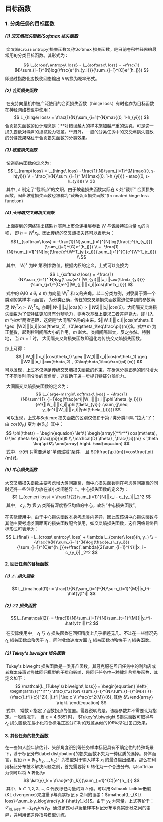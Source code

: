 ## 目标函数

### 1. 分类任务的目标函数

##### (1) 交叉熵损失函数/Softmax 损失函数

​        交叉熵(cross entropy)损失函数又称Softmax 损失函数，是目前卷积神经网络最常用的分类目标函数。其形式为：

$$
L_{cross\ entropy\ loss} = L_{softmax\ loss} = -\frac{1}{N}\sum_{i=1}^{N}log(\frac{e^{h_{y_i}}}{\sum_{j=1}^{C}e^{h_j}})
$$
即通过指数化变换使网络输出 $h$ 转换为概率形式。

##### (2) 合页损失函数

​        在支持向量机中被广泛使用的合页损失函数（hinge loss）有时也作为目标函数在神经网络模型中使用：
$$
L_{hinge\ loss} = \frac{1}{N}\sum_{i=1}^{N}max{(0, 1-h_{yi})}
$$
​        合页损失函数的设计理念是：**对错误越大的样本施加越严重的惩罚。可是这一损失函数对噪声的抵抗能力较差。**另外，一般的分类任务中的交叉熵损失函数的分类效果略优于合页损失函数的分类效果。

##### (3) 坡道损失函数

​        坡道损失函数的定义为：
$$
L_{ramp\ loss} = L_{hinge\ loss} - \frac{1}{N}\sum_{i=1}^{M}max{(0, s-h{yi})}  \\
= \frac{1}{N}\sum_{i=1}^{M}(max{(0, 1-h_{yi})} - max{(0, s-h_{yi})})  \\
$$
​        其中 , $s$ 制定了“截断点”的文职。由于坡道损失函数实际在 $s$ 处“截断” 合页损失函数，因此坡道损失函数也被称为“截断合页损失函数”(truncated hinge loss function)

##### (4) 大间隔交叉熵损失函数

​        上面提到的网络输出结果 $h$ 实际上市全连接层参数 $W$ 与该层特征向量 $x_i$的内积， 即 $h=W^Tx_i$。因此传统的交叉熵损失还可以表示为：
$$
L_{softmax\ loss} = -\frac{1}{N}\sum_{i=1}^{N}log(\frac{e^{h_{y_i}}}{\sum_{j=1}^{C}e^{h_j}}) \\
= -\frac{1}{N}\sum_{i=1}^{N}log(\frac{e^{W^T_{yi}x_i}}{\sum_{j=1}^{C}e^{W^T_jx_i}}) \\
$$
​       其中， $W_i^T$ 为$W$ 第i列参数值。根据内积的定义，上式可以变换为
$$
L_{softmax\ loss} = -\frac{1}{N}\sum_{i=1}^{N}log(\frac{e^{||W_{yi}||||x_i||cos(\theta_{yi})}}{\sum_{j=1}^{C}e^{||W_{j}||||x_i||cos(\theta_j)}})
$$
​       式中的 $\theta_j(0\leq\theta_j \leq \pi)$ 为向量 $W_i^T$ 和 $x_i$的夹角。以二分类为例，对隶属于第一个类别的某样本 $x_i$而言， 为分类正确，传统的交叉熵损失函数需迫使学到的参数满足 $W_1^Tx_i > W_2^Tx_i$, 亦即$||W_1||||x_i|| cos(\theta) > ||W2||||x_i||cos(\theta)$。大间隔交叉熵损失函数为了使特征更加具有分辨能力，则再次基础上要求二者差异更大，即引入 $m$ “拉大”两者差距，这便是“大间隔”名称的由来。$||W_1||||x_i||cos(m\theta_1) \geq ||W2||||x_i||cos(\theta_2) , (0\leq\theta_1\leq\frac{\pi}{m})$。式中 $m$ 为正整数，起到控制间隔大小的作用，$m$ 越大。类间间隔越大，反之亦然。特别地， 当 $m=1$ 时， 大间隔交叉熵损失函数即退化为传统交叉熵损失函数。

综上可得：
$$
||W_1||||x_i||cos(\theta_1) \geq ||W_1||||x_i||cos(m\theta_1) \geq ||W2||||x_i||cos(\theta_2) , (0\leq\theta_1\leq\frac{\pi}{m})
$$
​        可以发现，上式不仅满足传统交叉熵损失函数的约束，在确保分类正确的同时增大了不同类别间分类的置信度，这有助于进一步提升特征分辨能力。

​        大间隔交叉熵损失函数的定义为：
$$
L_{large-margin\ softmax\ loss} = -\frac{1}{N}\sum^{1}_{i=1}log(\frac{e^{||W_i||||x_i||\phi(\theta_{y_i})}}{e^{||W_i||||x_i||\phi(\theta_{yi})}+\sum_{j\neq y_i}e^{||W_j||||x_i||\phi(\theta_{j})}})
$$
​        可以发现，上式与$Softmax$ 损失函数的区别仅仅在于第 $i$ 类分类间隔 “拉大”了：由  $cos(\theta_{y_i})$ 变为 $\phi(\theta_{y_i})$, 其中：
$$
\phi(\theta) = 
\begin{equation}  
\left\{  
             \begin{array}{**lr**}  
             cos(m\theta), 0 \leq \theta \leq \frac{\pi}{m}&  \\  
             \mathcal{D}(\theta) , \frac{\pi}{m} < \theta \leq \pi &\\     
             \end{array}  
\right.  
\end{equation}
$$
​        式中，$\mathcal{D}(\theta)$ 只需要满足“单调递减”条件， 且 $D(\frac{\pi}{m})=cos\frac{\pi}{m})$。

##### (5) 中心损失函数

​        大交叉熵损失函数主要考虑增大类间距离，而中心损失函数则在考虑类间距离的同时还将一些注意力放在减小类间差异上。中心损失函数的定义为：
$$
L_{center\ loss} = \frac{1}{2}\sum_{i=1}^{N}||x_i - c_{y_i}||_2^2
$$
​        其中， $c_{y_i}$ 为 第 $y_i$ 类所有深度特征均值的中心，故名“中心损失函数”。

​        在实际使用中，由于中心损失函数本身考虑类内差异，因此应该讲中心损失函数与其他主要考虑类间距离的损失函数配合使用，如交叉熵损失函数，这样网络最终目标形式可表示为：
$$
L_{final} = L_{cross\ entropy\ loss} + \lambda L_{center\ loss}(h, y_i)  \\
= -\frac{1}{N}\sum_{i=1}^{N}log(\frac{e_{h_{y_i}}}{\sum_{j=1}^{C}e^{h_j}})+\frac{\lambda}{2}\sum_{i=1}^{N}||x_i - c_{y_i}||_2^2
$$

#### 2. 回归任务的目标函数

##### (1) $\mathcal{L1}$ 损失函数

$$
L_{\mathcal{l1}} = \frac{1}{N}\sum_{i=1}^{N}\sum_{t=1}^{M}||y_t^i-\hat{y}t^i||
$$

##### (2) $\mathcal{L2}$ 损失函数

$$
L_{\mathcal{l2}} = \frac{1}{N}\sum_{i=1}^{N}\sum_{t=1}^{M}(||y_t^i-\hat{y}t^i||)^2
$$

​        在实际使用中， $\mathcal{l_1}$ 与 $\mathcal{l_2}$ 损失函数在回归精度上几乎相差无几。不过在一些情况先 $\mathcal{l_2}$ 损失函数会略优于 $\mathcal{l_1}$ ，同时收敛速度方面 $l_2$ 损失函数也略快于 $\mathcal{l_1}$ 损失函数。

##### (3) Tukey's biweight 损失函数

​        Tukey's biweight 损失函数是一类非凸函数，其可克服在回归任务中的利群店或者样本噪声对整体回归模型的干扰和影响，是回归任务中一种健壮的损失函数，其定义如下：
$$
\mathcal{L_{Tukey's\ biweight\ loss}} =
\begin{equation}  
\left\{  
             \begin{array}{**lr**}  
             \frac{c^2}{6N}\sum_{i=1}^{N}\sum_{t=1}^{M}[1-(1-(\frac{l_t^i}{c})^2)], |l_t^i| \leq c  \\  
             \frac{c^2{M}}{6}, 其他 &\\     
             \end{array}  
\right.  
\end{equation}
$$
​        式中， 常数  $c$ 指定了函数拐点的位置。需要说明的是，该超参数并不需要认为指定。一般情况下， 当 $c=4.6851$ 时， $Tukey's\ biweight $损失函数可取得与 $\mathcal{l_2}$ 损失函数在最小化符合标准正态分布时的残差类似的(95%渐进)回归效果。

#### 3. 其他任务的损失函数

​        在一些如人脸年龄估计、头部角度识别等任务样本标记具有不确定性的特殊场景下，基于标记分布(label distribution)的损失函数不失为一种优质的选择。具体而言，假设 $h=(h_1, h_2, …, h_C)^T$ 为模型对于输入样本 $x_i$ 的最终输出结果，那么在利用标记分布技术解决问题之前，首先需要将 $h$ 转化为一个合法分布。以softmax 为例可以将 $h$ 转化为:
$$
\hat{y}_k = \frac{e^{h_k}}{\sum_{j=1}^{C}{e^{h_j}}}
$$
​        其中，$k \in {1,2,3,…,C}$ 代表标记向量的第 $k$ 维。可以用Kullback-Leibler散度(KL divergence)来度量 $\hat{y}$与真实标记 $y$ 之间的误差：$\mathcal{L}_{KL\ loss}=\sum_k{y_klog\frac{y_k}{\hat{y}_k}}$。由于 $y_k$ 为常量，上式等价于：$\mathcal{L}_{KL\ loss} = -\sum_{k}{y_k}{log{\hat{y}_k}}$。通过该式可以衡量样本标记分布与真实部分之间的差异，并利用该差异指导模型训练。
